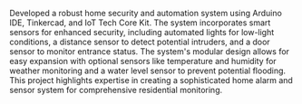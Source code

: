 Developed a robust home security and automation system using Arduino IDE, Tinkercad, and IoT Tech Core Kit. 
The system incorporates smart sensors for enhanced security, including automated lights for low-light conditions,
a distance sensor to detect potential intruders, and a door sensor to monitor entrance status. The 
system's modular design allows for easy expansion with optional sensors like temperature and 
humidity for weather monitoring and a water level sensor to prevent potential flooding. 
This project highlights expertise in creating a sophisticated home alarm and sensor system for comprehensive residential monitoring.
